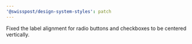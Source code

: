 ```yaml
---
'@swisspost/design-system-styles': patch
---
```


Fixed the label alignment for radio buttons and checkboxes to be centered vertically.
